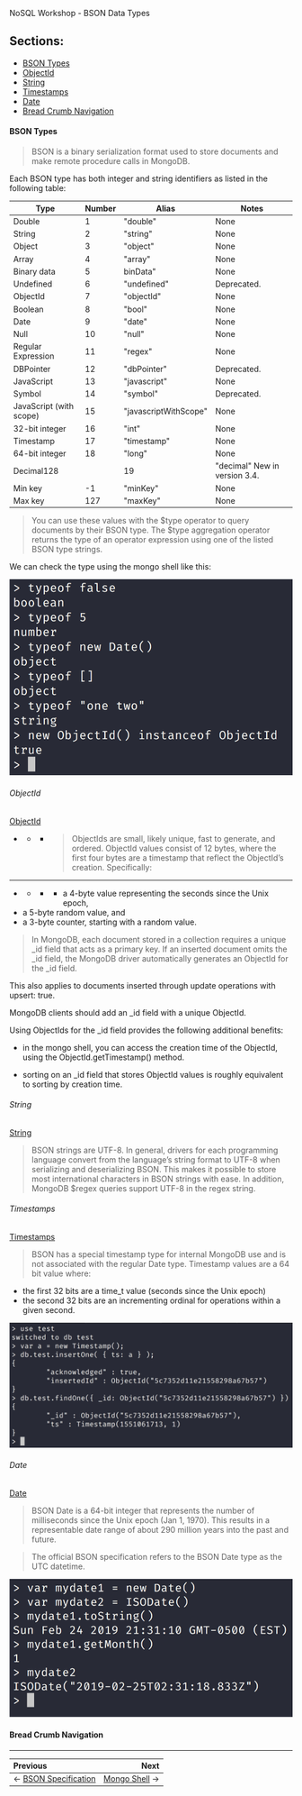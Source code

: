 NoSQL Workshop - BSON Data Types

## Sections:

* [BSON Types](#bson-types)
* [ObjectId](#objectid)
* [String](#string)
* [Timestamps](#timestamps)
* [Date](#date)
* [Bread Crumb Navigation](#bread-crumb-navigation)

#### BSON Types

> BSON is a binary serialization format used to store documents and make remote procedure calls in MongoDB.

Each BSON type has both integer and string identifiers as listed in the following table:

| Type | Number | Alias | Notes |
| --- | --- | --- | --- |
| Double | 1 | "double" | None |
| String | 2 | "string" | None |
| Object | 3 | "object" | None |
| Array | 4	| "array"  | None |
| Binary data | 5 | binData"  | None |
| Undefined | 6	| "undefined" | Deprecated. |
| ObjectId | 7 | "objectId" | None |
| Boolean | 8 | "bool" | None |
| Date | 9	| "date" | None |
| Null | 10	| "null" | None |
| Regular Expression | 11 | "regex" | None |
| DBPointer | 12 | "dbPointer" | Deprecated. |
| JavaScript | 13 | "javascript" | None |
| Symbol | 14 | "symbol" | Deprecated. |
| JavaScript (with scope) | 15 | "javascriptWithScope" | None |
| 32-bit integer | 16 | "int" | None |
| Timestamp | 17 | "timestamp" | None |
| 64-bit integer | 18 | "long" | None |
| Decimal128 | | 19 | "decimal" New in version 3.4. | None |
| Min key | -1 | "minKey" | None |
| Max key | 127 | "maxKey" | None |

> You can use these values with the $type operator to query documents by their BSON type. The $type aggregation operator returns the type of an operator expression using one of the listed BSON type strings.

We can check the type using the mongo shell like this:

![images/mongo-bson-types](../images/mongo-bson-types.png)

###### ObjectId

[ObjectId](https://docs.mongodb.com/manual/reference/bson-types/#objectid)

* * * > ObjectIds are small, likely unique, fast to generate, and ordered. ObjectId values consist of 12 bytes, where the first four bytes are a timestamp that reflect the ObjectId’s creation. Specifically:
* * * 
* * * * a 4-byte value representing the seconds since the Unix epoch,
* a 5-byte random value, and
* a 3-byte counter, starting with a random value.

> In MongoDB, each document stored in a collection requires a unique _id field that acts as a primary key. If an inserted document omits the _id field, the MongoDB driver automatically generates an ObjectId for the _id field.

This also applies to documents inserted through update operations with upsert: true.

MongoDB clients should add an _id field with a unique ObjectId. 

Using ObjectIds for the _id field provides the following additional benefits:

* in the mongo shell, you can access the creation time of the ObjectId, using the ObjectId.getTimestamp() method.

* sorting on an _id field that stores ObjectId values is roughly equivalent to sorting by creation time.


###### String

[String](https://docs.mongodb.com/manual/reference/bson-types/#string)

> BSON strings are UTF-8. In general, drivers for each programming language convert from the language’s string format to UTF-8 when serializing and deserializing BSON. This makes it possible to store most international characters in BSON strings with ease. In addition, MongoDB $regex queries support UTF-8 in the regex string.


###### Timestamps

[Timestamps](https://docs.mongodb.com/manual/reference/bson-types/#timestamps)

> BSON has a special timestamp type for internal MongoDB use and is not associated with the regular Date type. Timestamp values are a 64 bit value where:

* the first 32 bits are a time_t value (seconds since the Unix epoch)
* the second 32 bits are an incrementing ordinal for operations within a given second.

![images/mongo-timestamp](../images/mongo-timestamp.png)

###### Date

[Date](https://docs.mongodb.com/manual/reference/bson-types/#date)

> BSON Date is a 64-bit integer that represents the number of milliseconds since the Unix epoch (Jan 1, 1970). This results in a representable date range of about 290 million years into the past and future.

> The official BSON specification refers to the BSON Date type as the UTC datetime.

![images/datetime](../images/datetime.png)


#### Bread Crumb Navigation
_________________________

Previous | Next
:------- | ---:
← [BSON Specification](./bson-specification.md) | [Mongo Shell](./mongo-shell.md) →

